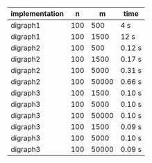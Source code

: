 implementation | n | m | time |
 --- | --- | --- | --- |
digraph1 | 100 |   500 |    4 s |
digraph1 | 100 |  1500 |   12 s |
digraph2 | 100 |   500 | 0.12 s |
digraph2 | 100 |  1500 | 0.17 s |
digraph2 | 100 |  5000 | 0.31 s |
digraph2 | 100 | 50000 | 0.66 s |
digraph3 | 100 |  1500 | 0.10 s |
digraph3 | 100 |  5000 | 0.10 s |
digraph3 | 100 | 50000 | 0.10 s |
digraph3 | 100 |  1500 | 0.09 s |
digraph3 | 100 |  5000 | 0.10 s |
digraph3 | 100 | 50000 | 0.09 s |

